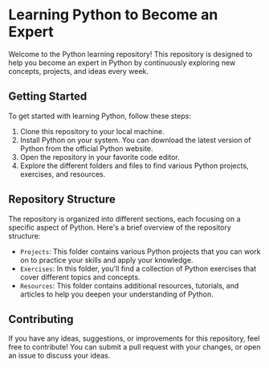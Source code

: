 # Learning Python to Become an Expert

Welcome to the Python learning repository! This repository is designed to help you become an expert in Python by continuously exploring new concepts, projects, and ideas every week.

## Getting Started

To get started with learning Python, follow these steps:

1. Clone this repository to your local machine.
2. Install Python on your system. You can download the latest version of Python from the official Python website.
3. Open the repository in your favorite code editor.
4. Explore the different folders and files to find various Python projects, exercises, and resources.

## Repository Structure

The repository is organized into different sections, each focusing on a specific aspect of Python. Here's a brief overview of the repository structure:

- `Projects`: This folder contains various Python projects that you can work on to practice your skills and apply your knowledge.
- `Exercises`: In this folder, you'll find a collection of Python exercises that cover different topics and concepts.
- `Resources`: This folder contains additional resources, tutorials, and articles to help you deepen your understanding of Python.

## Contributing

If you have any ideas, suggestions, or improvements for this repository, feel free to contribute! You can submit a pull request with your changes, or open an issue to discuss your ideas.

